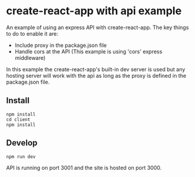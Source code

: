 # create-react-app with api example

An example of using an express API with create-react-app. The key things to do to enable it are:

- Include proxy in the package.json file
- Handle cors at the API (This example is using 'cors' express middleware)

In this example the create-react-app's built-in dev server is used but any hosting server will work with the api as long as the proxy is defined in the package.json file.

## Install

```
npm install
cd client
npm install
```

## Develop

```
npm run dev
```

API is running on port 3001 and the site is hosted on port 3000.
